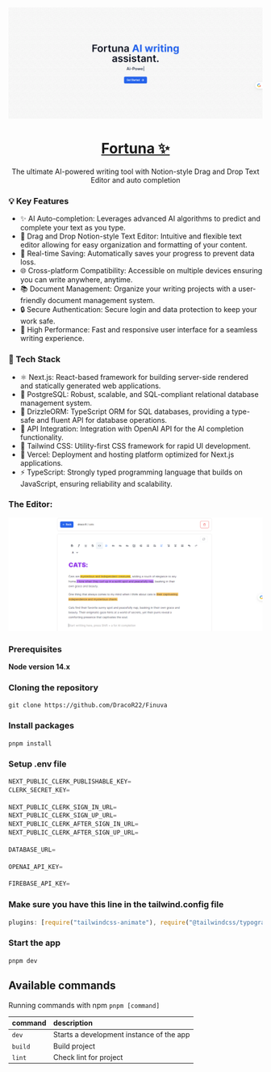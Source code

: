 <a href="https://fortuna-self.vercel.app">
  <img src="/public/fortunaA.png">
  <h1 align="center">Fortuna ✨</h1>
</a>

<p align="center">
  The ultimate AI-powered writing tool with Notion-style Drag and Drop Text Editor and auto completion
</p>

### 💡 Key Features

- ✨ AI Auto-completion: Leverages advanced AI algorithms to predict and complete your text as you type.
- 📝 Drag and Drop Notion-style Text Editor: Intuitive and flexible text editor allowing for easy organization and formatting of your content.
- 💾 Real-time Saving: Automatically saves your progress to prevent data loss.
- 🌐 Cross-platform Compatibility: Accessible on multiple devices ensuring you can write anywhere, anytime.
- 📚 Document Management: Organize your writing projects with a user-friendly document management system.
- 🔒 Secure Authentication: Secure login and data protection to keep your work safe.
- 🚀 High Performance: Fast and responsive user interface for a seamless writing experience.

### 🔧 Tech Stack

- ⚛️ Next.js: React-based framework for building server-side rendered and statically generated web applications.
- 🐘 PostgreSQL: Robust, scalable, and SQL-compliant relational database management system.
- 🌿 DrizzleORM: TypeScript ORM for SQL databases, providing a type-safe and fluent API for database operations.
- 🔗 API Integration: Integration with OpenAI API for the AI completion functionality.
- 🎉 Tailwind CSS: Utility-first CSS framework for rapid UI development.
- 🔄 Vercel: Deployment and hosting platform optimized for Next.js applications.
- ⚡ TypeScript: Strongly typed programming language that builds on JavaScript, ensuring reliability and scalability.

### The Editor:
<img src="/public/fortunab.png">


### Prerequisites

**Node version 14.x**

### Cloning the repository

```shell
git clone https://github.com/DracoR22/Finuva
```

### Install packages

```shell
pnpm install
```

### Setup .env file

```js
NEXT_PUBLIC_CLERK_PUBLISHABLE_KEY=
CLERK_SECRET_KEY=

NEXT_PUBLIC_CLERK_SIGN_IN_URL=
NEXT_PUBLIC_CLERK_SIGN_UP_URL=
NEXT_PUBLIC_CLERK_AFTER_SIGN_IN_URL=
NEXT_PUBLIC_CLERK_AFTER_SIGN_UP_URL=

DATABASE_URL=

OPENAI_API_KEY=

FIREBASE_API_KEY=
```

### Make sure you have this line in the tailwind.config file
```js
plugins: [require("tailwindcss-animate"), require("@tailwindcss/typography")],
```

### Start the app

```shell
pnpm dev
```

## Available commands

Running commands with npm `pnpm [command]`

| command | description                              |
| :------ | :--------------------------------------- |
| `dev`   | Starts a development instance of the app |
| `build` | Build project                            |
| `lint`  | Check lint for project                   |